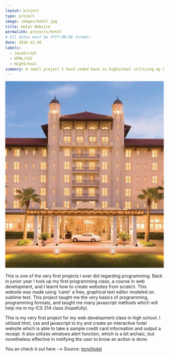 ```yaml
---
layout: project
type: project
image: images/hotel.jpg
title: Hotel Website
permalink: projects/hotel
# All dates must be YYYY-MM-DD format!
date: 2016-12-20
labels:
  - JavaScript
  - HTML/CSS
  - HighSchool
summary: A small project I hard coded back in highschool utilizing my knowledge of javascript, html and css at the time.
---
```


<img class="ui medium right floated rounded image" src="../images/hotel.jpg">

This is one of the very first projects I ever did regarding programming. Back in junior year I took up my first programming class, a course in web development, and I learnt how to create websites from scratch. This website was made using 'caret' a free, graphical text editor modeled on sublime text. This project taught me the very basics of programming, programming formats, and taught me many javascript methods which will help me in my ICS 314 class (hopefully).

This is my very first project for my web development class in high school. I utilized html, css and javascript to try and create an interactive hotel website which is able to take a sample credit card information and output a receipt. It also utilizes windows.alert function, which is a bit archaic, but nonetheless effective in notifying the user to know an action is done.
 
You an check it out here -->
Source: <a href="https://github.com/tonylong1314520/hotel"><i class="large github icon"></i>tony/hotel</a>

